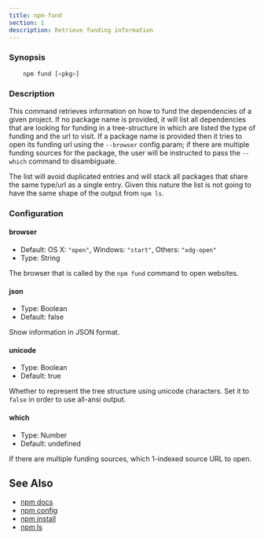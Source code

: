 ```yaml
---
title: npm-fund
section: 1
description: Retrieve funding information
---
```


### Synopsis

```bash
    npm fund [<pkg>]
```

### Description

This command retrieves information on how to fund the dependencies of
a given project. If no package name is provided, it will list all
dependencies that are looking for funding in a tree-structure in which
are listed the type of funding and the url to visit. If a package name
is provided then it tries to open its funding url using the `--browser`
config param; if there are multiple funding sources for the package, the
user will be instructed to pass the `--which` command to disambiguate.

The list will avoid duplicated entries and will stack all packages
that share the same type/url as a single entry. Given this nature the
list is not going to have the same shape of the output from `npm ls`.

### Configuration

#### browser

* Default: OS X: `"open"`, Windows: `"start"`, Others: `"xdg-open"`
* Type: String

The browser that is called by the `npm fund` command to open websites.

#### json

* Type: Boolean
* Default: false

Show information in JSON format.

#### unicode

* Type: Boolean
* Default: true

Whether to represent the tree structure using unicode characters.
Set it to `false` in order to use all-ansi output.

#### which

* Type: Number
* Default: undefined

If there are multiple funding sources, which 1-indexed source URL to open.

## See Also

* [npm docs](/commands/npm-docs)
* [npm config](/commands/npm-config)
* [npm install](/commands/npm-install)
* [npm ls](/commands/npm-ls)

